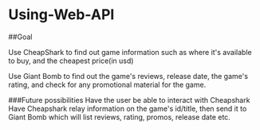 # Using-Web-API


##Goal

Use CheapShark to find out game information such as where it's available to buy, and the cheapest price(in usd) 

Use Giant Bomb to find out the game's reviews, release date, the game's rating, and check for any promotional material for the game.




###Future possibilities
Have the user be able to interact with Cheapshark
Have Cheapshark relay information on the game's id/title, then send it to Giant Bomb which will list reviews, rating, promos, release date etc. 
